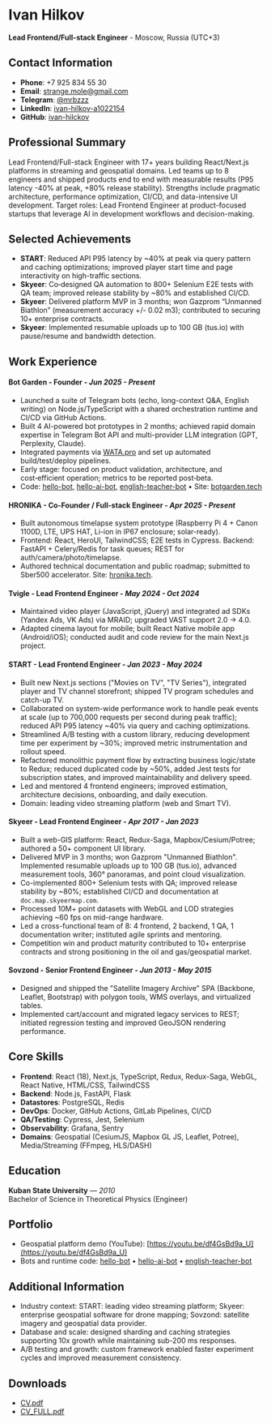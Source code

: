 # Ivan Hilkov

**Lead Frontend/Full-stack Engineer** - Moscow, Russia (UTC+3)

## Contact Information

- **Phone**: +7 925 834 55 30
- **Email**: strange.mole@gmail.com
- **Telegram**: [@mrbzzz](https://t.me/mrbzzz)
- **LinkedIn**: [ivan-hilkov-a1022154](https://www.linkedin.com/in/ivan-hilkov-a1022154/)
- **GitHub**: [ivan-hilckov](https://github.com/ivan-hilckov)

## Professional Summary

Lead Frontend/Full-stack Engineer with 17+ years building React/Next.js platforms in streaming and geospatial domains. Led teams up to 8 engineers and shipped products end to end with measurable results (P95 latency -40% at peak, +80% release stability). Strengths include pragmatic architecture, performance optimization, CI/CD, and data-intensive UI development. Target roles: Lead Frontend Engineer at product-focused startups that leverage AI in development workflows and decision-making.

## Selected Achievements

- **START**: Reduced API P95 latency by ~40% at peak via query pattern and caching optimizations; improved player start time and page interactivity on high-traffic sections.
- **Skyeer**: Co‑designed QA automation to 800+ Selenium E2E tests with QA team; improved release stability by ~80% and established CI/CD.
- **Skyeer**: Delivered platform MVP in 3 months; won Gazprom “Unmanned Biathlon” (measurement accuracy +/- 0.02 m3); contributed to securing 10+ enterprise contracts.
- **Skyeer**: Implemented resumable uploads up to 100 GB (tus.io) with pause/resume and bandwidth detection.

## Work Experience

#### **Bot Garden** - **Founder** - _Jun 2025 - Present_

- Launched a suite of Telegram bots (echo, long-context Q&A, English writing) on Node.js/TypeScript with a shared orchestration runtime and CI/CD via GitHub Actions.
- Built 4 AI-powered bot prototypes in 2 months; achieved rapid domain expertise in Telegram Bot API and multi-provider LLM integration (GPT, Perplexity, Claude).
- Integrated payments via [WATA.pro](https://wata.pro/) and set up automated build/test/deploy pipelines.
- Early stage: focused on product validation, architecture, and cost‑efficient operation; metrics to be reported post‑beta.
- Code: [hello-bot](https://github.com/ivan-hilckov/hello-bot), [hello-ai-bot](https://github.com/ivan-hilckov/hello-ai-bot), [english-teacher-bot](https://github.com/ivan-hilckov/english-teacher-bot) • Site: [botgarden.tech](https://github.com/ivan-hilckov/botgarden.tech)

#### **HRONIKA** - **Co-Founder / Full-stack Engineer** - _Apr 2025 - Present_

- Built autonomous timelapse system prototype (Raspberry Pi 4 + Canon 1100D, LTE, UPS HAT, Li-ion in IP67 enclosure; solar-ready).
- Frontend: React, HeroUI, TailwindCSS; E2E tests in Cypress. Backend: FastAPI + Celery/Redis for task queues; REST for auth/camera/photo/timelapse.
- Authored technical documentation and public roadmap; submitted to Sber500 accelerator. Site: [hronika.tech](https://hronika.tech).

#### **Tvigle** - **Lead Frontend Engineer** - _May 2024 - Oct 2024_

- Maintained video player (JavaScript, jQuery) and integrated ad SDKs (Yandex Ads, VK Ads) via MRAID; upgraded VAST support 2.0 -> 4.0.
- Adapted cinema layout for mobile; built React Native mobile app (Android/iOS); conducted audit and code review for the main Next.js project.

#### **START** - **Lead Frontend Engineer** - _Jan 2023 - May 2024_

- Built new Next.js sections ("Movies on TV", "TV Series"), integrated player and TV channel storefront; shipped TV program schedules and catch-up TV.
- Collaborated on system-wide performance work to handle peak events at scale (up to 700,000 requests per second during peak traffic); reduced API P95 latency ~40% via query and caching optimizations.
- Streamlined A/B testing with a custom library, reducing development time per experiment by ~30%; improved metric instrumentation and rollout speed.
- Refactored monolithic payment flow by extracting business logic/state to Redux; reduced duplicated code by ~50%, added Jest tests for subscription states, and improved maintainability and delivery speed.
- Led and mentored 4 frontend engineers; improved estimation, architecture decisions, onboarding, and daily execution.
- Domain: leading video streaming platform (web and Smart TV).

#### **Skyeer** - **Lead Frontend Engineer** - _Apr 2017 - Jan 2023_

- Built a web-GIS platform: React, Redux-Saga, Mapbox/Cesium/Potree; authored a 50+ component UI library.
- Delivered MVP in 3 months; won Gazprom "Unmanned Biathlon". Implemented resumable uploads up to 100 GB (tus.io), advanced measurement tools, 360° panoramas, and point cloud visualization.
- Co-implemented 800+ Selenium tests with QA; improved release stability by ~80%; established CI/CD and documentation at `doc.map.skyeermap.com`.
- Processed 10M+ point datasets with WebGL and LOD strategies achieving ~60 fps on mid-range hardware.
- Led a cross-functional team of 8: 4 frontend, 2 backend, 1 QA, 1 documentation writer; instituted agile sprints and mentoring.
- Competition win and product maturity contributed to 10+ enterprise contracts and strong positioning in the oil and gas/geospatial market.

#### **Sovzond** - **Senior Frontend Engineer** - _Jun 2013 - May 2015_

- Designed and shipped the "Satellite Imagery Archive" SPA (Backbone, Leaflet, Bootstrap) with polygon tools, WMS overlays, and virtualized tables.
- Implemented cart/account and migrated legacy services to REST; initiated regression testing and improved GeoJSON rendering performance.

## Core Skills

- **Frontend**: React (18), Next.js, TypeScript, Redux, Redux-Saga, WebGL, React Native, HTML/CSS, TailwindCSS
- **Backend**: Node.js, FastAPI, Flask
- **Datastores**: PostgreSQL, Redis
- **DevOps**: Docker, GitHub Actions, GitLab Pipelines, CI/CD
- **QA/Testing**: Cypress, Jest, Selenium
- **Observability**: Grafana, Sentry
- **Domains**: Geospatial (CesiumJS, Mapbox GL JS, Leaflet, Potree), Media/Streaming (FFmpeg, HLS/DASH)

## Education

**Kuban State University** — _2010_  
Bachelor of Science in Theoretical Physics (Engineer)

## Portfolio

- Geospatial platform demo (YouTube): [https://youtu.be/df4GsBd9a_U](https://youtu.be/df4GsBd9a_U)
- Bots and runtime code: [hello-bot](https://github.com/ivan-hilckov/hello-bot) • [hello-ai-bot](https://github.com/ivan-hilckov/hello-ai-bot) • [english-teacher-bot](https://github.com/ivan-hilckov/english-teacher-bot)

## Additional Information

- Industry context: START: leading video streaming platform; Skyeer: enterprise geospatial software for drone mapping; Sovzond: satellite imagery and geospatial data provider.
- Database and scale: designed sharding and caching strategies supporting 10x growth while maintaining sub-200 ms responses.
- A/B testing and growth: custom framework enabled faster experiment cycles and improved measurement consistency.

## Downloads

- [CV.pdf](https://github.com/ivan-hilckov/ivan-hilckov/raw/main/CV.pdf)
- [CV_FULL.pdf](https://github.com/ivan-hilckov/ivan-hilckov/raw/main/CV_FULL.pdf)

